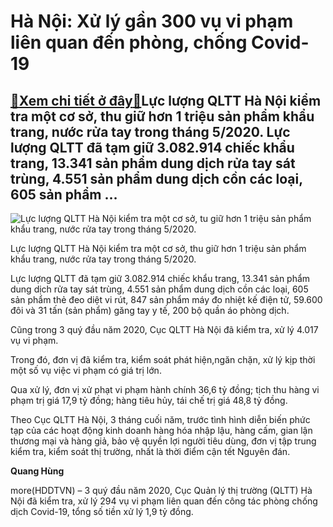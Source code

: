 Hà Nội: Xử lý gần 300 vụ vi phạm liên quan đến phòng, chống Covid-19
====================================================================

[:gift:Xem chi tiết ở đây:gift:](https://hddtvn.com/ha-noi-xu-ly-gan-300-vu-vi-pham-lien-quan-den-phong-chong-covid-19/)Lực lượng QLTT Hà Nội kiểm tra một cơ sở, thu giữ hơn 1 triệu sản phẩm khẩu trang, nước rửa tay trong tháng 5/2020. Lực lượng QLTT đã tạm giữ 3.082.914 chiếc khẩu trang, 13.341 sản phẩm dung dịch rửa tay sát trùng, 4.551 sản phẩm dung dịch cồn các loại, 605 sản phẩm …
----------------------------------------------------------------------------------------------------------------------------------------------------------------------------------------------------------------------------------------------------------------------------





![Lực lượng QLTT Hà Nội kiểm tra một cơ sở, tu giữ hơn 1 triệu sản phẩm khẩu trang, nước rửa tay trong tháng 5/2020.](https://hddtvn.com/wp-content/uploads/2021/01/3148_1316_img-4519-1580808291244.jpg "Lực lượng QLTT Hà Nội kiểm tra một cơ sở, tu giữ hơn 1 triệu sản phẩm khẩu trang, nước rửa tay trong tháng 5/2020.")


Lực lượng QLTT Hà Nội kiểm tra một cơ sở, thu giữ hơn 1 triệu sản phẩm khẩu trang, nước rửa tay trong tháng 5/2020.



Lực lượng QLTT đã tạm giữ 3.082.914 chiếc khẩu trang, 13.341 sản phẩm dung dịch rửa tay sát trùng, 4.551 sản phẩm dung dịch cồn các loại, 605 sản phẩm thẻ đeo diệt vi rút, 847 sản phẩm máy đo nhiệt kế điện tử, 59.600 đôi và 31 tấn (sản phẩm) găng tay y tế, 200 bộ quần áo phòng dịch.


Cũng trong 3 quý đầu năm 2020, Cục QLTT Hà Nội đã kiểm tra, xử lý 4.017 vụ vi phạm.


Trong đó, đơn vị đã kiểm tra, kiểm soát phát hiện,ngăn chặn, xử lý kịp thời một số vụ việc vi phạm có giá trị lớn.


Qua xử lý, đơn vị xử phạt vi phạm hành chính 36,6 tỷ đồng; tịch thu hàng vi phạm trị giá 17,9 tỷ đồng; hàng tiêu hủy, tái chế trị giá 48,8 tỷ đồng.


Theo Cục QLTT Hà Nội, 3 tháng cuối năm, trước tình hình diễn biến phức tạp của các hoạt động kinh doanh hàng hóa nhập lậu, hàng cấm, gian lận thương mại và hàng giả, bảo vệ quyền lợi người tiêu dùng, đơn vị tập trung kiểm tra, kiểm soát thị trường, nhất là thời điểm cận tết Nguyên đán.




**Quang Hùng**



more(HDDTVN) – 3 quý đầu năm 2020, Cục Quản lý thị trường (QLTT) Hà Nội đã kiểm tra, xử lý 294 vụ vi phạm liên quan đến công tác phòng chống dịch Covid-19, tổng số tiền xử lý 1,9 tỷ đồng.

